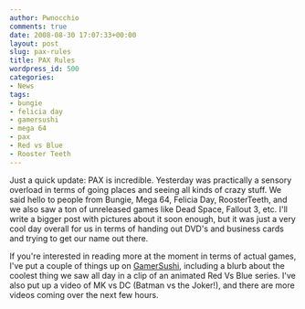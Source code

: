 ```yaml
---
author: Pwnocchio
comments: true
date: 2008-08-30 17:07:33+00:00
layout: post
slug: pax-rules
title: PAX Rules
wordpress_id: 500
categories:
- News
tags:
- bungie
- felicia day
- gamersushi
- mega 64
- pax
- Red vs Blue
- Rooster Teeth
---
```


Just a quick update: PAX is incredible. Yesterday was practically a sensory overload in terms of going places and seeing all kinds of crazy stuff. We said hello to people from Bungie, Mega 64, Felicia Day, RoosterTeeth, and we also saw a ton of unreleased games like Dead Space, Fallout 3, etc. I'll write a bigger post with pictures about it soon enough, but it was just a very cool day overall for us in terms of handing out DVD's and business cards and trying to get our name out there.

If you're interested in reading more at the moment in terms of actual games, I've put a couple of things up on [GamerSushi](http://www.gamersushi.com), including a blurb about the coolest thing we saw all day in a clip of an animated Red Vs Blue series. I've also put up a video of MK vs DC (Batman vs the Joker!), and there are more videos coming over the next few hours.

